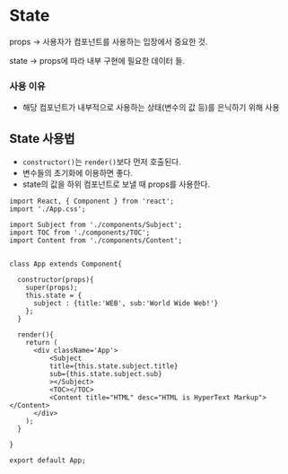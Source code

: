 # State

props -> 사용자가 컴포넌트를 사용하는 입장에서 중요한 것.

state -> props에 따라 내부 구현에 필요한 데이터 들.



### 사용 이유

- 해당 컴포넌트가 내부적으로 사용하는 상태(변수의 값 등)를 은닉하기 위해 사용



## State 사용법

- `constructor()`는 `render()`보다 먼저 호출된다.
- 변수들의 초기화에 이용하면 좋다.
- state의 값을 하위 컴포넌트로 보낼 때 props를 사용한다.

```react
import React, { Component } from 'react';
import './App.css';

import Subject from './components/Subject';
import TOC from './components/TOC';
import Content from './components/Content';


class App extends Component{
  
  constructor(props){
    super(props);
    this.state = {
      subject : {title:'WEB', sub:'World Wide Web!'}
    };
  }

  render(){
    return (
      <div className='App'>
          <Subject 
          title={this.state.subject.title} 
          sub={this.state.subject.sub}
          ></Subject>
          <TOC></TOC>
          <Content title="HTML" desc="HTML is HyperText Markup"></Content>
      </div>
    );
  }
  
}

export default App;

```









